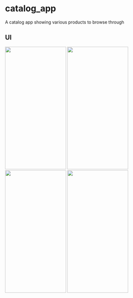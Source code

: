 # catalog_app

A catalog app showing various products to browse through

## UI

<img src="https://user-images.githubusercontent.com/60187111/132682569-12d8a95b-a86f-417d-a64a-c636dc435369.png" width="200" height="400" />

<img src="https://user-images.githubusercontent.com/60187111/132682619-df86709c-55b6-485e-9dc2-baa31a9c5c8d.png" width="200" height="400" />

<img src="https://user-images.githubusercontent.com/60187111/132682646-2626e58f-03ed-4d9a-9c72-0183fa489959.png" width="200" height="400" />

<img src="https://user-images.githubusercontent.com/60187111/132682666-fcce5438-6c39-4568-a6f1-1dd98899a93d.png" width="200" height="400" />


